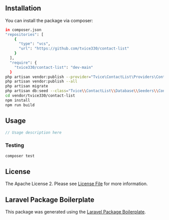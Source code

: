 ## Installation

You can install the package via composer:

```bash
in composer.json
"repositories": [
    {
      "type": "vcs",
      "url": "https://github.com/tvice330/contact-list"
    }
  ],
  "require": {
    "tvice330/contact-list": "dev-main"
  }
php artisan vendor:publish --provider="Tvice\ContactList\Providers\ContactListServiceProvider"
php artisan vendor:publish --all
php artisan migrate
php artisan db:seed --class="Tvice\\ContactList\\Database\\Seeders\\ContactSeeder"
cd vendor/tvice330/contact-list
npm install
npm run build
```

## Usage

``` php
// Usage description here
```

### Testing

``` bash
composer test
```

## License

The Apache License 2. Please see [License File](LICENSE.md) for more information.

## Laravel Package Boilerplate

This package was generated using the [Laravel Package Boilerplate](https://laravelpackageboilerplate.com).
